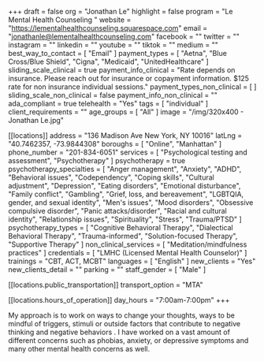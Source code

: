 +++
draft = false
org = "Jonathan Le"
highlight = false
program = "Le Mental Health Counseling "
website = "https://lementalhealthcounseling.squarespace.com"
email = "jonathanle@lementalhealthcounseling.com"
facebook = ""
twitter = ""
instagram = ""
linkedin = ""
youtube = ""
tiktok = ""
medium = ""
best_way_to_contact = [ "Email" ]
payment_types = [
  "Aetna",
  "Blue Cross/Blue Shield",
  "Cigna",
  "Medicaid",
  "UnitedHealthcare"
]
sliding_scale_clinical = true
payment_info_clinical = "Rate depends on insurance.  Please reach out for insurance or copayment information.  $125 rate for non insurance individual sessions."
payment_types_non_clinical = [ ]
sliding_scale_non_clinical = false
payment_info_non_clinical = ""
ada_compliant = true
telehealth = "Yes"
tags = [ "individual" ]
client_requirements = ""
age_groups = [ "All" ]
image = "/img/320x400 - Jonathan Le.jpg"

[[locations]]
address = "136 Madison Ave  New York, NY 10016"
latLng = "40.7462357, -73.9844308"
boroughs = [ "Online", "Manhattan" ]
phone_number = "201-834-6051"
services = [ "Psychological testing and assessment", "Psychotherapy" ]
psychotherapy = true
psychotherapy_specialties = [
  "Anger management",
  "Anxiety",
  "ADHD",
  "Behavioral issues",
  "Codependency",
  "Coping skills",
  "Cultural adjustment",
  "Depression",
  "Eating disorders",
  "Emotional disturbance",
  "Family conflict",
  "Gambling",
  "Grief, loss, and bereavement",
  "LGBTQIA, gender, and sexual identity",
  "Men's issues",
  "Mood disorders",
  "Obsessive compulsive disorder",
  "Panic attacks/disorder",
  "Racial and cultural identity",
  "Relationship issues",
  "Spirituality",
  "Stress",
  "Trauma/PTSD"
]
psychotherapy_types = [
  "Cognitive Behavioral Therapy",
  "Dialectical Behavioral Therapy",
  "Trauma-informed",
  "Solution-focused Therapy",
  "Supportive Therapy"
]
non_clinical_services = [ "Meditation/mindfulness practices" ]
credentials = [ "LMHC (Licensed Mental Health Counselor)" ]
trainings = "CBT, ACT, MCBT"
languages = [ "English" ]
new_clients = "Yes"
new_clients_detail = ""
parking = ""
staff_gender = [ "Male" ]

  [[locations.public_transportation]]
  transport_option = "MTA"

  [[locations.hours_of_operation]]
  day_hours = "7:00am-7:00pm"
+++


My approach is to work on ways to change your thoughts, ways to be mindful of triggers, stimuli or outside factors that contribute to negative thinking and negative behaviors . I have worked on a vast amount of different concerns such as phobias, anxiety, or depressive symptoms and many other mental health concerns as well.

